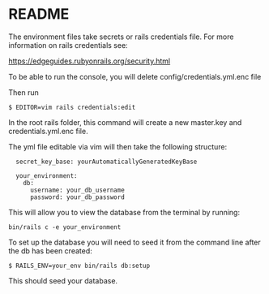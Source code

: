 # README

The environment files take secrets or rails credentials file. For more information on rails credentials see:

https://edgeguides.rubyonrails.org/security.html

To be able to run the console, you will delete config/credentials.yml.enc file

Then run

```
$ EDITOR=vim rails credentials:edit

```

In the root rails folder, this command will create a new master.key and credentials.yml.enc file.

The yml file editable via vim will then take the following structure:

```
  secret_key_base: yourAutomaticallyGeneratedKeyBase

  your_environment:
    db:
      username: your_db_username
      password: your_db_password

```

This will allow you to view the database from the terminal by running:

```
bin/rails c -e your_environment

```

To set up the database you will need to seed it from the command line after the db has been created:

```
$ RAILS_ENV=your_env bin/rails db:setup

```

This should seed your database.
